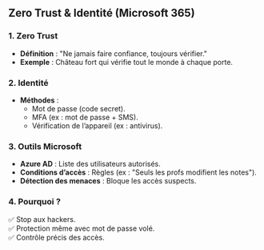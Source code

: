 ## Zero Trust & Identité (Microsoft 365)

### 1. Zero Trust
- **Définition** : "Ne jamais faire confiance, toujours vérifier."
- **Exemple** : Château fort qui vérifie tout le monde à chaque porte.

### 2. Identité
- **Méthodes** : 
  - Mot de passe (code secret).
  - MFA (ex : mot de passe + SMS).
  - Vérification de l’appareil (ex : antivirus).

### 3. Outils Microsoft
- **Azure AD** : Liste des utilisateurs autorisés.
- **Conditions d’accès** : Règles (ex : "Seuls les profs modifient les notes").
- **Détection des menaces** : Bloque les accès suspects.

### 4. Pourquoi ?
✅ Stop aux hackers.  
✅ Protection même avec mot de passe volé.  
✅ Contrôle précis des accès.
